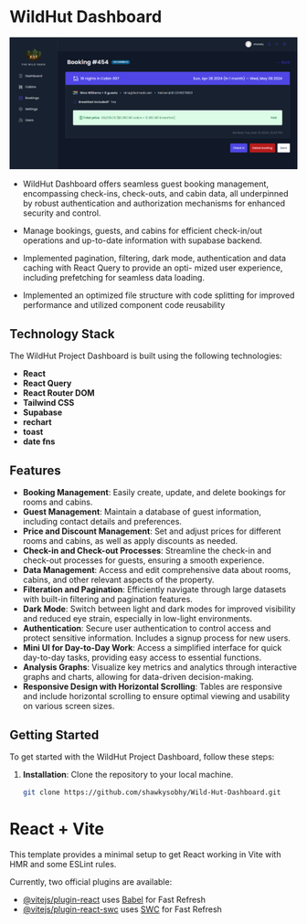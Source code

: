 # WildHut Dashboard

![screenshot](/public/Screenshot.png)

- WildHut Dashboard offers seamless guest booking management, encompassing check-ins, check-outs, and cabin data, all underpinned by robust authentication and authorization mechanisms for enhanced security and control.

- Manage bookings, guests, and cabins for efficient check-in/out operations and up-to-date information with supabase
  backend.
- Implemented pagination, filtering, dark mode, authentication and data caching with React Query to provide an opti-
  mized user experience, including prefetching for seamless data loading.
- Implemented an optimized file structure with code splitting for improved performance and utilized component code
  reusability

## Technology Stack

The WildHut Project Dashboard is built using the following technologies:

- **React**
- **React Query**
- **React Router DOM**
- **Tailwind CSS**
- **Supabase**
- **rechart**
- **toast**
- **date fns**

## Features

- **Booking Management**: Easily create, update, and delete bookings for rooms and cabins.
- **Guest Management**: Maintain a database of guest information, including contact details and preferences.
- **Price and Discount Management**: Set and adjust prices for different rooms and cabins, as well as apply discounts as needed.
- **Check-in and Check-out Processes**: Streamline the check-in and check-out processes for guests, ensuring a smooth experience.
- **Data Management**: Access and edit comprehensive data about rooms, cabins, and other relevant aspects of the property.
- **Filteration and Pagination**: Efficiently navigate through large datasets with built-in filtering and pagination features.
- **Dark Mode**: Switch between light and dark modes for improved visibility and reduced eye strain, especially in low-light environments.
- **Authentication**: Secure user authentication to control access and protect sensitive information. Includes a signup process for new users.
- **Mini UI for Day-to-Day Work**: Access a simplified interface for quick day-to-day tasks, providing easy access to essential functions.
- **Analysis Graphs**: Visualize key metrics and analytics through interactive graphs and charts, allowing for data-driven decision-making.
- **Responsive Design with Horizontal Scrolling**: Tables are responsive and include horizontal scrolling to ensure optimal viewing and usability on various screen sizes.

## Getting Started

To get started with the WildHut Project Dashboard, follow these steps:

1. **Installation**: Clone the repository to your local machine.
   ```bash
   git clone https://github.com/shawkysobhy/Wild-Hut-Dashboard.git
   ```

# React + Vite

This template provides a minimal setup to get React working in Vite with HMR and some ESLint rules.

Currently, two official plugins are available:

- [@vitejs/plugin-react](https://github.com/vitejs/vite-plugin-react/blob/main/packages/plugin-react/README.md) uses [Babel](https://babeljs.io/) for Fast Refresh
- [@vitejs/plugin-react-swc](https://github.com/vitejs/vite-plugin-react-swc) uses [SWC](https://swc.rs/) for Fast Refresh
